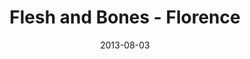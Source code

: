 ---
layout: message
category: message
series: "God Is ____"
title: "Flesh and Bones - Florence"
date: 2013-08-03
audio-description: "Terry Phillips talks about how Jesus is God in flesh and blood."
audio: "http://www.crossroads.net/players/media/hq/god_is_04_fl.mp3"
audio-title: "Flesh and Bone - Florence"
audio-duration: "39&#58;11"
video-description: "Terry Phillips talks about how Jesus is God in flesh and bone."
video-title: "Flesh and Bone - Florence"
video: "https://s3.amazonaws.com/crossroadsvideomessages/god_is_04_fl.mp4"
---
